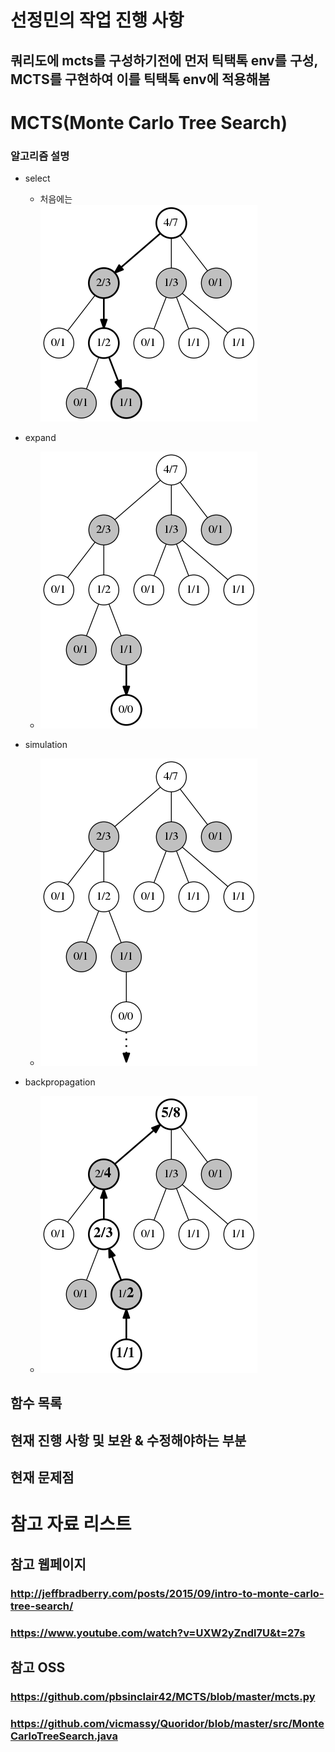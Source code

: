 # 선정민의 작업 진행 사항

## 쿼리도에 mcts를 구성하기전에 먼저 틱택톡 env를 구성, MCTS를 구현하여 이를 틱택톡 env에 적용해봄

# MCTS(Monte Carlo Tree Search)

### 알고리즘 설명


- select
    - 처음에는 
    <br/>![img](/Jeongmin-Working/img/mcts_selection.png) 
    
- expand
    - ![img](/Jeongmin-Working/img/mcts_expansion.png) 

- simulation
    - ![img](/Jeongmin-Working/img/mcts_simulation.png) 

- backpropagation
    - ![img](/Jeongmin-Working/img/mcts_backprop.png) 



## 함수 목록

## 현재 진행 사항 및 보완 & 수정해야하는 부분

## 현재 문제점





# 참고 자료 리스트

##  참고 웹페이지

### http://jeffbradberry.com/posts/2015/09/intro-to-monte-carlo-tree-search/

### https://www.youtube.com/watch?v=UXW2yZndl7U&t=27s

## 참고 OSS

### https://github.com/pbsinclair42/MCTS/blob/master/mcts.py

### https://github.com/vicmassy/Quoridor/blob/master/src/MonteCarloTreeSearch.java